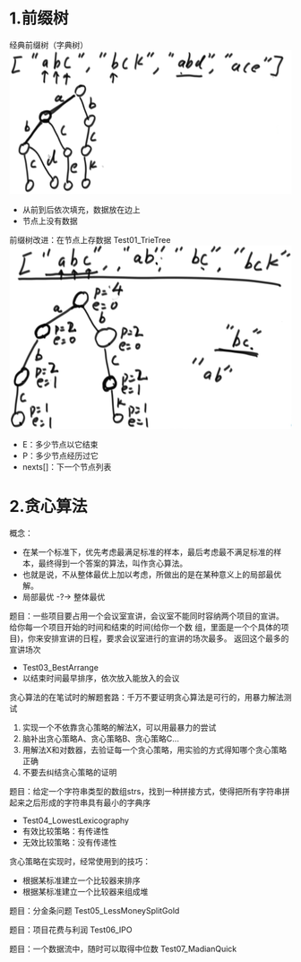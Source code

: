 # 1.前缀树
经典前缀树（字典树）
![](img/经典前缀树.jpg)
- 从前到后依次填充，数据放在边上
- 节点上没有数据

前缀树改进：在节点上存数据 Test01_TrieTree
![](img/前缀树改进.jpg)
- E：多少节点以它结束
- P：多少节点经历过它
- nexts[]：下一个节点列表

# 2.贪心算法
概念：
- 在某一个标准下，优先考虑最满足标准的样本，最后考虑最不满足标准的样本，最终得到一个答案的算法，叫作贪心算法。
- 也就是说，不从整体最优上加以考虑，所做出的是在某种意义上的局部最优解。
- 局部最优 -?-> 整体最优

题目：一些项目要占用一个会议室宣讲，会议室不能同时容纳两个项目的宣讲。
给你每一个项目开始的时间和结束的时间(给你一个数 组，里面是一个个具体的项目)，你来安排宣讲的日程，要求会议室进行的宣讲的场次最多。
返回这个最多的宣讲场次
- Test03_BestArrange
- 以结束时间最早排序，依次放入能放入的会议

贪心算法的在笔试时的解题套路：千万不要证明贪心算法是可行的，用暴力解法测试
1. 实现一个不依靠贪心策略的解法X，可以用最暴力的尝试
2. 脑补出贪心策略A、贪心策略B、贪心策略C...
3. 用解法X和对数器，去验证每一个贪心策略，用实验的方式得知哪个贪心策略正确
4. 不要去纠结贪心策略的证明

题目：给定一个字符串类型的数组strs，找到一种拼接方式，使得把所有字符串拼起来之后形成的字符串具有最小的字典序
- Test04_LowestLexicography
- 有效比较策略：有传递性
- 无效比较策略：没有传递性

贪心策略在实现时，经常使用到的技巧：
- 根据某标准建立一个比较器来排序
- 根据某标准建立一个比较器来组成堆

题目：分金条问题 Test05_LessMoneySplitGold

题目：项目花费与利润 Test06_IPO

题目：一个数据流中，随时可以取得中位数 Test07_MadianQuick